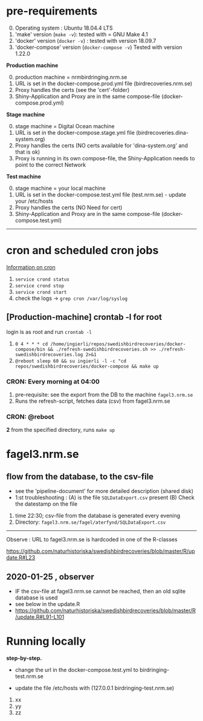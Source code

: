 # pre-requirements

0. Operating system : Ubuntu 18.04.4 LTS
1. 'make' version (`make -v`): tested with = GNU Make 4.1
2. 'docker' version (`docker -v`) : tested with version 18.09.7
3. 'docker-compose' version (`docker-compose -v`) Tested with version 1.22.0

  
**Production machine**
  
0. production machine = nrmbirdringing.nrm.se  
1. URL is set in the docker-compose.prod.yml file (birdrecoveries.nrm.se)
2. Proxy handles the certs (see the 'cert'-folder)
3. Shiny-Application and Proxy are in  the same compose-file (docker-compose.prod.yml) 
  
**Stage machine**
  
0. stage machine = Digital Ocean machine 
1. URL is set in the docker-compose.stage.yml file (birdrecoveries.dina-system.org)
2. Proxy handles the certs (NO certs available for 'dina-system.org' and that is ok)
3. Proxy is running in its own compose-file, the Shiny-Application needs to point to the correct Network

  
**Test machine**
  
0. stage machine = your local machine
1. URL is set in the docker-compose.test.yml file (test.nrm.se) - update your /etc/hosts
2. Proxy handles the certs (NO Need for cert)
3. Shiny-Application and Proxy are in  the same compose-file (docker-compose.test.yml)

***

# cron and scheduled cron jobs

[Information on cron](https://en.wikipedia.org/wiki/Cron)

1. `service crond status`
2. `service crond stop`
3. `service crond start`
4. check the logs -> `grep cron /var/log/syslog`

## [Production-machine] crontab -l for root 

login is as root and run  `crontab -l`

1. `0 4 * * * cd /home/ingierli/repos/swedishbirdrecoveries/docker-compose/bin && ./refresh-swedishbirdrecoveries.sh >> ./refresh-swedishbirdrecoveries.log 2>&1`
2.  `@reboot sleep 60 && su ingierli -l -c "cd repos/swedishbirdrecoveries/docker-compose && make up`


### CRON: Every morning at 04:00

1. pre-requisite: see the export from the DB to the machine `fagel3.nrm.se`
2. Runs the refresh-script, fetches data (csv) from fagel3.nrm.se


### CRON: @reboot 

**2** from the specified directory, runs `make up`


# fagel3.nrm.se

## flow from the database, to the csv-file
- see the 'pipeline-document' for more detailed description (shared disk)
- 1:st troubleshooting : (A) is the file `SQLDataExport.csv` present (B) Check the datestamp on the file

1. time 22:30; csv-file from the database  is generated every evening 
2. Directory: `fagel3.nrm.se/fagel/aterfynd/SQLDataExport.csv`

***

Observe : URL to fagel3.nrm.se is hardcoded in one of the R-classes

https://github.com/naturhistoriska/swedishbirdrecoveries/blob/master/R/update.R#L23 

## 2020-01-25 , observer 
- IF the csv-file at fagel3.nrm.se cannot be reached,  then an old sqlite database is used <br>
- see below in the update.R
- https://github.com/naturhistoriska/swedishbirdrecoveries/blob/master/R/update.R#L91-L101

# Running locally

**step-by-step.**
- change the url in the docker-compose.test.yml to birdringing-test.nrm.se <p>
- update the file /etc/hosts with (127.0.0.1 birdringing-test.nrm.se)

1. xx
2. yy
3. zz
